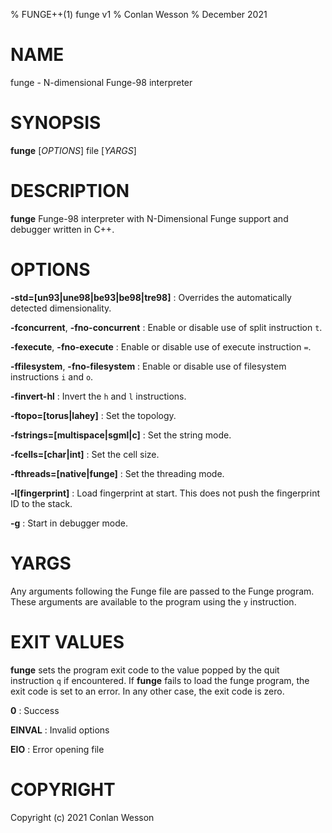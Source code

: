 % FUNGE++(1) funge v1
% Conlan Wesson
% December 2021

# NAME
funge - N-dimensional Funge-98 interpreter

# SYNOPSIS
**funge** [*OPTIONS*] file [*YARGS*]

# DESCRIPTION
**funge** Funge-98 interpreter with N-Dimensional Funge support and debugger written in C++. 

# OPTIONS
**-std=[un93|une98|be93|be98|tre98]**
: Overrides the automatically detected dimensionality.

**-fconcurrent**, **-fno-concurrent**
: Enable or disable use of split instruction `t`.

**-fexecute**, **-fno-execute**
: Enable or disable use of execute instruction `=`.

**-ffilesystem**, **-fno-filesystem**
: Enable or disable use of filesystem instructions `i` and `o`.

**-finvert-hl**
: Invert the `h` and `l` instructions.

**-ftopo=[torus|lahey]**
: Set the topology.

**-fstrings=[multispace|sgml|c]**
: Set the string mode.

**-fcells=[char|int]**
: Set the cell size.

**-fthreads=[native|funge]**
: Set the threading mode.

**-l[fingerprint]**
: Load fingerprint at start.  This does not push the fingerprint ID to the stack.

**-g**
: Start in debugger mode.

# YARGS
Any arguments following the Funge file are passed to the Funge program. These arguments are available to the program using the `y` instruction.

# EXIT VALUES
**funge** sets the program exit code to the value popped by the quit instruction `q` if encountered.  If **funge** fails
to load the funge program, the exit code is set to an error.  In any other case, the exit code is zero.

**0**
: Success

**EINVAL**
: Invalid options

**EIO**
: Error opening file

# COPYRIGHT
Copyright (c) 2021 Conlan Wesson
